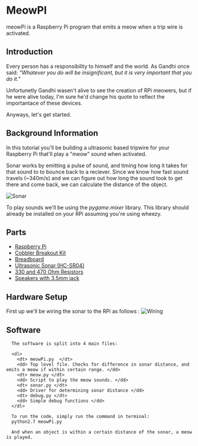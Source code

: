 MeowPI
==========

meowPi is a Raspberry Pi program that emits a meow when a trip wire is activated.

Introduction
-

Every person has a responsibility to himself and the world. As Gandhi once said: <i> "Whatever you do will be insignificant, but it is very important that you do it." </i> 

Unfortunetly Gandhi wasen't alive to see the creation of RPi meowers, but if he were alive today, I'm sure he'd change his quote to reflect the importantace of these devices.

Anyways, let's get started. 

Background Information
-

In this tutorial you'll be building a ultrasonic based tripwire for your Raspberry Pi that'll play a "meow" sound when activated. 
	  
Sonar works by emitting a pulse of sound, and timing how long it takes for that sound to to bounce back to a reciever. Since we know how fast sound travels (~340m/s) and we can figure out how long the sound took to get there and come back, we can calculate the distance of the object. 

![Sonar](https://github.com/c0nrad/meowPi/blob/master/sonarDiagram.png)

To play sounds we'll be using the <i>pygame.mixer</i> library. This library should already be installed on your RPi assuming you're using wheezy. 

Parts 
-	  

* [Raspberry Pi](http://www.amazon.com/Raspberry-Pi-Model-Revision-512MB/dp/B009SQQF9C/ref=sr_1_1?ie=UTF8&qid=1362138473&sr=8-1&keywords=raspberry+pi)
* [Cobbler Breakout Kit](http://www.adafruit.com/products/914)
* [Breadboard](http://www.amazon.com/BB400-Solderless-Plug-BreadBoard-tie-points/dp/B0040Z1ERO/ref=pd_sim_e_3)
* [Ultrasonic Sonar (HC-SR04)](http://www.amazon.com/Ultrasonic-Module-HC-SR04-Distance-Arduino/dp/B004U8TOE6/ref=sr_1_1?ie=UTF8&qid=1362137669&sr=8-1&keywords=hc-sr04)
* [330 and 470 Ohm Resistors](http://www.amazon.com/Sparkfun-500-4W-Resistor-Kit/dp/B008MH97I4/ref=sr_1_1?s=electronics&ie=UTF8&qid=1362138498&sr=1-1&keywords=resistors)
* [Speakers with 3.5mm jack](http://www.amazon.com/Logitech-S120-2-0-Multimedia-Speakers/dp/B000R9AAJA/ref=sr_1_2?s=electronics&ie=UTF8&qid=1362138535&sr=1-2&keywords=speakers)

Hardware Setup 
-

First up we'll be wiring the sonar to the RPi as follows : 
![Wiring]("https://github.com/c0nrad/meowPi/blob/master/ultraSonicWiring.png")  
	   
Software 
-	  
	  The software is split into 4 main files:

	  <dl>
	    <dt> meowPi.py  </dt>
	    <dd> Top level file. Checks for difference in sonar distance, and emits a meow if within certain range. </dd>
	    <dt> meow.py </dt>
	    <dd> Script to play the meow sounds. </dd>
	    <dt> sonar.py </dt>
	    <dd> Driver for determining sonar distance </dd>
	    <dt> debug.py </dt>
	    <dd> Simple debug functions </dd>
	  </dl> 
	  
	  To run the code, simply run the command in terminal:
	  python2.7 meowPi.py
	  
	  And when an object is within a certain distance of the sonar, a meow is played.


